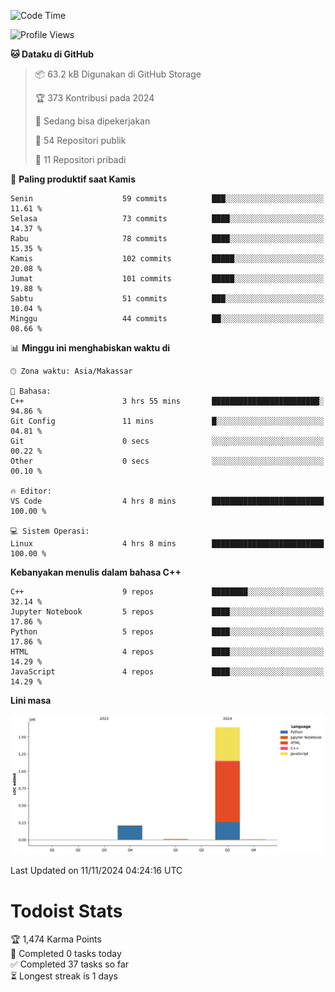 <!--START_SECTION:waka-->
![Code Time](http://img.shields.io/badge/Code%20Time-89%20hrs%2026%20mins-blue)

![Profile Views](http://img.shields.io/badge/Profil%20dilihat-0-blue)

**🐱 Dataku di GitHub** 

> 📦 63.2 kB Digunakan di GitHub Storage 
 > 
> 🏆 373 Kontribusi pada 2024
 > 
> 💼 Sedang bisa dipekerjakan
 > 
> 📜 54 Repositori publik 
 > 
> 🔑 11 Repositori pribadi 
 > 
📅 **Paling produktif saat Kamis** 

```text
Senin                    59 commits          ███░░░░░░░░░░░░░░░░░░░░░░   11.61 % 
Selasa                   73 commits          ████░░░░░░░░░░░░░░░░░░░░░   14.37 % 
Rabu                     78 commits          ████░░░░░░░░░░░░░░░░░░░░░   15.35 % 
Kamis                    102 commits         █████░░░░░░░░░░░░░░░░░░░░   20.08 % 
Jumat                    101 commits         █████░░░░░░░░░░░░░░░░░░░░   19.88 % 
Sabtu                    51 commits          ███░░░░░░░░░░░░░░░░░░░░░░   10.04 % 
Minggu                   44 commits          ██░░░░░░░░░░░░░░░░░░░░░░░   08.66 % 
```


📊 **Minggu ini menghabiskan waktu di** 

```text
🕑︎ Zona waktu: Asia/Makassar

💬 Bahasa: 
C++                      3 hrs 55 mins       ████████████████████████░   94.86 % 
Git Config               11 mins             █░░░░░░░░░░░░░░░░░░░░░░░░   04.81 % 
Git                      0 secs              ░░░░░░░░░░░░░░░░░░░░░░░░░   00.22 % 
Other                    0 secs              ░░░░░░░░░░░░░░░░░░░░░░░░░   00.10 % 

🔥 Editor: 
VS Code                  4 hrs 8 mins        █████████████████████████   100.00 % 

💻 Sistem Operasi: 
Linux                    4 hrs 8 mins        █████████████████████████   100.00 % 
```

**Kebanyakan menulis dalam bahasa C++** 

```text
C++                      9 repos             ████████░░░░░░░░░░░░░░░░░   32.14 % 
Jupyter Notebook         5 repos             ████░░░░░░░░░░░░░░░░░░░░░   17.86 % 
Python                   5 repos             ████░░░░░░░░░░░░░░░░░░░░░   17.86 % 
HTML                     4 repos             ████░░░░░░░░░░░░░░░░░░░░░   14.29 % 
JavaScript               4 repos             ████░░░░░░░░░░░░░░░░░░░░░   14.29 % 
```



**Lini masa**

![Lines of Code chart](https://raw.githubusercontent.com/yusuf601/yusuf601/main/assets/bar_graph.png)


 Last Updated on 11/11/2024 04:24:16 UTC
<!--END_SECTION:waka-->
# Todoist Stats

<!-- TODO-IST:START -->
🏆  1,474 Karma Points           
🌸  Completed 0 tasks today           
✅  Completed 37 tasks so far           
⏳  Longest streak is 1 days
<!-- TODO-IST:END -->
